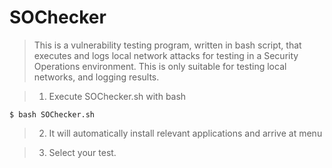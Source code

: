 # SOChecker
> This is a vulnerability testing program, written in bash script, that executes and logs local network attacks for testing in a Security Operations environment. This is only suitable for testing local networks, and logging results.

> 1. Execute SOChecker.sh with bash

    $ bash SOChecker.sh

>  2. It will automatically install relevant applications and arrive at menu

>  3. Select your test.
